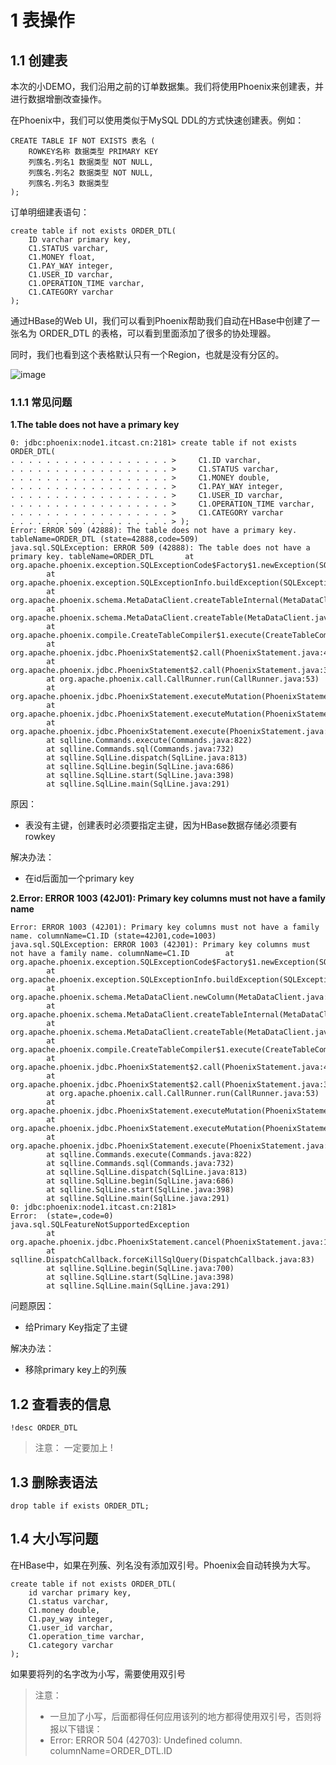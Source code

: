 # 1 表操作

## 1.1 创建表
本次的小DEMO，我们沿用之前的订单数据集。我们将使用Phoenix来创建表，并进行数据增删改查操作。

在Phoenix中，我们可以使用类似于MySQL DDL的方式快速创建表。例如：
``` 
CREATE TABLE IF NOT EXISTS 表名 (
    ROWKEY名称 数据类型 PRIMARY KEY
    列蔟名.列名1 数据类型 NOT NULL,
    列蔟名.列名2 数据类型 NOT NULL,
    列蔟名.列名3 数据类型
);
```

订单明细建表语句：
``` 
create table if not exists ORDER_DTL(
    ID varchar primary key,
    C1.STATUS varchar,
    C1.MONEY float,
    C1.PAY_WAY integer,
    C1.USER_ID varchar,
    C1.OPERATION_TIME varchar,
    C1.CATEGORY varchar
);
```

通过HBase的Web UI，我们可以看到Phoenix帮助我们自动在HBase中创建了一张名为 ORDER_DTL 的表格，可以看到里面添加了很多的协处理器。

同时，我们也看到这个表格默认只有一个Region，也就是没有分区的。

![image](https://user-images.githubusercontent.com/75486726/181292937-f3e72b61-e8c6-41bb-8bc1-28fc71133a27.png)

### 1.1.1 常见问题

**1.The table does not have a primary key**
``` 
0: jdbc:phoenix:node1.itcast.cn:2181> create table if not exists ORDER_DTL(
. . . . . . . . . . . . . . . . . . >     C1.ID varchar,
. . . . . . . . . . . . . . . . . . >     C1.STATUS varchar,
. . . . . . . . . . . . . . . . . . >     C1.MONEY double,
. . . . . . . . . . . . . . . . . . >     C1.PAY_WAY integer,
. . . . . . . . . . . . . . . . . . >     C1.USER_ID varchar,
. . . . . . . . . . . . . . . . . . >     C1.OPERATION_TIME varchar,
. . . . . . . . . . . . . . . . . . >     C1.CATEGORY varchar
. . . . . . . . . . . . . . . . . . > );
Error: ERROR 509 (42888): The table does not have a primary key. tableName=ORDER_DTL (state=42888,code=509)
java.sql.SQLException: ERROR 509 (42888): The table does not have a primary key. tableName=ORDER_DTL       at org.apache.phoenix.exception.SQLExceptionCode$Factory$1.newException(SQLExceptionCode.java:494)
        at org.apache.phoenix.exception.SQLExceptionInfo.buildException(SQLExceptionInfo.java:150)
        at org.apache.phoenix.schema.MetaDataClient.createTableInternal(MetaDataClient.java:2440)
        at org.apache.phoenix.schema.MetaDataClient.createTable(MetaDataClient.java:1114)
        at org.apache.phoenix.compile.CreateTableCompiler$1.execute(CreateTableCompiler.java:192)
        at org.apache.phoenix.jdbc.PhoenixStatement$2.call(PhoenixStatement.java:408)
        at org.apache.phoenix.jdbc.PhoenixStatement$2.call(PhoenixStatement.java:391)
        at org.apache.phoenix.call.CallRunner.run(CallRunner.java:53)
        at org.apache.phoenix.jdbc.PhoenixStatement.executeMutation(PhoenixStatement.java:390)
        at org.apache.phoenix.jdbc.PhoenixStatement.executeMutation(PhoenixStatement.java:378)
        at org.apache.phoenix.jdbc.PhoenixStatement.execute(PhoenixStatement.java:1825)
        at sqlline.Commands.execute(Commands.java:822)
        at sqlline.Commands.sql(Commands.java:732)
        at sqlline.SqlLine.dispatch(SqlLine.java:813)
        at sqlline.SqlLine.begin(SqlLine.java:686)
        at sqlline.SqlLine.start(SqlLine.java:398)
        at sqlline.SqlLine.main(SqlLine.java:291)
```
原因：
- 表没有主键，创建表时必须要指定主键，因为HBase数据存储必须要有rowkey

解决办法：
- 在id后面加一个primary key

**2.Error: ERROR 1003 (42J01): Primary key columns must not have a family name**
``` 
Error: ERROR 1003 (42J01): Primary key columns must not have a family name. columnName=C1.ID (state=42J01,code=1003)
java.sql.SQLException: ERROR 1003 (42J01): Primary key columns must not have a family name. columnName=C1.ID        at org.apache.phoenix.exception.SQLExceptionCode$Factory$1.newException(SQLExceptionCode.java:494)
        at org.apache.phoenix.exception.SQLExceptionInfo.buildException(SQLExceptionInfo.java:150)
        at org.apache.phoenix.schema.MetaDataClient.newColumn(MetaDataClient.java:1028)
        at org.apache.phoenix.schema.MetaDataClient.createTableInternal(MetaDataClient.java:2396)
        at org.apache.phoenix.schema.MetaDataClient.createTable(MetaDataClient.java:1114)
        at org.apache.phoenix.compile.CreateTableCompiler$1.execute(CreateTableCompiler.java:192)
        at org.apache.phoenix.jdbc.PhoenixStatement$2.call(PhoenixStatement.java:408)
        at org.apache.phoenix.jdbc.PhoenixStatement$2.call(PhoenixStatement.java:391)
        at org.apache.phoenix.call.CallRunner.run(CallRunner.java:53)
        at org.apache.phoenix.jdbc.PhoenixStatement.executeMutation(PhoenixStatement.java:390)
        at org.apache.phoenix.jdbc.PhoenixStatement.executeMutation(PhoenixStatement.java:378)
        at org.apache.phoenix.jdbc.PhoenixStatement.execute(PhoenixStatement.java:1825)
        at sqlline.Commands.execute(Commands.java:822)
        at sqlline.Commands.sql(Commands.java:732)
        at sqlline.SqlLine.dispatch(SqlLine.java:813)
        at sqlline.SqlLine.begin(SqlLine.java:686)
        at sqlline.SqlLine.start(SqlLine.java:398)
        at sqlline.SqlLine.main(SqlLine.java:291)
0: jdbc:phoenix:node1.itcast.cn:2181> 
Error:  (state=,code=0)
java.sql.SQLFeatureNotSupportedException
        at org.apache.phoenix.jdbc.PhoenixStatement.cancel(PhoenixStatement.java:1691)
        at sqlline.DispatchCallback.forceKillSqlQuery(DispatchCallback.java:83)
        at sqlline.SqlLine.begin(SqlLine.java:700)
        at sqlline.SqlLine.start(SqlLine.java:398)
        at sqlline.SqlLine.main(SqlLine.java:291)
```
问题原因：
- 给Primary Key指定了主键

解决办法：
- 移除primary key上的列蔟

## 1.2  查看表的信息
``` 
!desc ORDER_DTL
```

>注意： 一定要加上 !

## 1.3  删除表语法
``` 
drop table if exists ORDER_DTL;
```

## 1.4  大小写问题
在HBase中，如果在列蔟、列名没有添加双引号。Phoenix会自动转换为大写。
``` 
create table if not exists ORDER_DTL(
    id varchar primary key,
    C1.status varchar,
    C1.money double,
    C1.pay_way integer,
    C1.user_id varchar,
    C1.operation_time varchar,
    C1.category varchar
);
```

如果要将列的名字改为小写，需要使用双引号

> 注意： 
> - 一旦加了小写，后面都得任何应用该列的地方都得使用双引号，否则将报以下错误：
> - Error: ERROR 504 (42703): Undefined column. columnName=ORDER_DTL.ID


